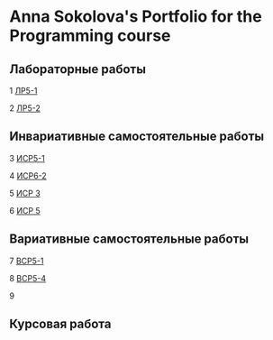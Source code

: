 # Anna Sokolova's Portfolio for the Programming course

## Лабораторные работы
1 [ЛР5-1](https://github.com/calabiyauspace/ProgrammingPortfolio/blob/main/Lr5.md)

2 [ЛР5-2](https://github.com/calabiyauspace/ProgrammingPortfolio/blob/main/LR5-2.py)

## Инвариативные самостоятельные работы

3 [ИСР5-1](https://github.com/calabiyauspace/ProgrammingPortfolio/blob/main/isr5-1.md)

4 [ИСР6-2](https://github.com/calabiyauspace/ProgrammingPortfolio/blob/main/isr6-2.md)

5 [ИСР 3]()

6 [ИСР 5]()

## Вариативные самостоятельные работы

7 [ВСР5-1](https://github.com/calabiyauspace/ProgrammingPortfolio/blob/main/vsr5-1.md)

8 [ВСР5-4](https://github.com/calabiyauspace/ProgrammingPortfolio/blob/main/vsr5-4.md)

9 []()

## Курсовая работа


